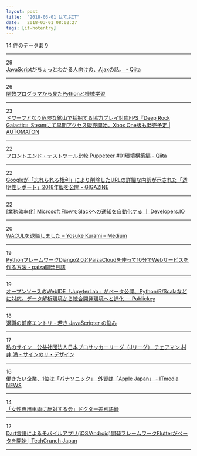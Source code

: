 ```yaml
---
layout: post
title:  "2018-03-01 はてぶIT"
date:   2018-03-01 08:02:27
tags: [it-hotentry]
---
```

14 件のデータあり

<hr><div class="row">
<div class="col-1"><span class="badge badge-pill badge-success h2">29</span></div>
<div class="col-11"><a href='https://qiita.com/otsukayuhi/items/31ee9a761ce3b978c87a' target='_blank'>JavaScriptがちょっとわかる人向けの、Ajaxの話。 - Qiita</a></div>
</div>
<hr>
<div class="row">
<div class="col-1"><span class="badge badge-pill badge-success h2">26</span></div>
<div class="col-11"><a href='https://www.slideshare.net/sakai/mlxse20180227-python' target='_blank'>関数プログラマから見たPythonと機械学習</a></div>
</div>
<hr>
<div class="row">
<div class="col-1"><span class="badge badge-pill badge-success h2">23</span></div>
<div class="col-11"><a href='http://jp.automaton.am/articles/newsjp/20180228-63750/' target='_blank'>ドワーフとなり危険な鉱山で採掘する協力プレイ対応FPS『Deep Rock Galactic』Steamにて早期アクセス販売開始。Xbox One版も発売予定 | AUTOMATON</a></div>
</div>
<hr>
<div class="row">
<div class="col-1"><span class="badge badge-pill badge-success h2">22</span></div>
<div class="col-11"><a href='https://qiita.com/creaith/items/212d5533f07f600b4f2a' target='_blank'>フロントエンド・テストツール比較 Puppeteer #01環境構築編 - Qiita</a></div>
</div>
<hr>
<div class="row">
<div class="col-1"><span class="badge badge-pill badge-success h2">22</span></div>
<div class="col-11"><a href='https://gigazine.net/news/20180228-updating-google-rtbf-transparency-report/' target='_blank'>Googleが「忘れられる権利」により削除したURLの詳細な内訳が示された「透明性レポート」2018年版を公開 - GIGAZINE</a></div>
</div>
<hr>
<div class="row">
<div class="col-1"><span class="badge badge-pill badge-success h2">22</span></div>
<div class="col-11"><a href='https://dev.classmethod.jp/etc/microsoft-flow-intro/' target='_blank'>[業務効率化] Microsoft FlowでSlackへの通知を自動化する ｜ Developers.IO</a></div>
</div>
<hr>
<div class="row">
<div class="col-1"><span class="badge badge-pill badge-success h2">20</span></div>
<div class="col-11"><a href='https://medium.com/@Quramy/a16bb334f55f' target='_blank'>WACULを退職しました – Yosuke Kurami – Medium</a></div>
</div>
<hr>
<div class="row">
<div class="col-1"><span class="badge badge-pill badge-success h2">19</span></div>
<div class="col-11"><a href='http://paiza.hatenablog.com/entry/2018/02/28/paizacloud_django' target='_blank'>PythonフレームワークDjango2.0とPaizaCloudを使って10分でWebサービスを作る方法 - paiza開発日誌</a></div>
</div>
<hr>
<div class="row">
<div class="col-1"><span class="badge badge-pill badge-success h2">19</span></div>
<div class="col-11"><a href='http://www.publickey1.jp/blog/18/webidejupyterlabpythonrscala.html' target='_blank'>オープンソースのWebIDE「JupyterLab」がベータ公開、Python/R/Scalaなどに対応。データ解析環境から統合開発環境へと進化 － Publickey</a></div>
</div>
<hr>
<div class="row">
<div class="col-1"><span class="badge badge-pill badge-success h2">18</span></div>
<div class="col-11"><a href='http://orgachem.hatenablog.com/entry/2018/02/28/215437' target='_blank'>退職の前座エントリ - 若き JavaScripter の悩み</a></div>
</div>
<hr>
<div class="row">
<div class="col-1"><span class="badge badge-pill badge-success h2">17</span></div>
<div class="col-11"><a href='https://www.cloudsign.jp/media/20180228-mitsurumurai/' target='_blank'>私のサイン　公益社団法人日本プロサッカーリーグ（Jリーグ） チェアマン 村井 満 - サインのリ・デザイン</a></div>
</div>
<hr>
<div class="row">
<div class="col-1"><span class="badge badge-pill badge-success h2">16</span></div>
<div class="col-11"><a href='http://www.itmedia.co.jp/news/articles/1802/28/news086.html' target='_blank'>働きたい企業、1位は「パナソニック」　外資は「Apple Japan」 - ITmedia NEWS</a></div>
</div>
<hr>
<div class="row">
<div class="col-1"><span class="badge badge-pill badge-success h2">14</span></div>
<div class="col-11"><a href='https://anond.hatelabo.jp/20180228205001' target='_blank'>「女性専用車両に反対する会」ドクター差別語録</a></div>
</div>
<hr>
<div class="row">
<div class="col-1"><span class="badge badge-pill badge-success h2">12</span></div>
<div class="col-11"><a href='http://jp.techcrunch.com/2018/02/28/2018-02-27-googles-flutter-ui-framework-is-now-in-beta/' target='_blank'>Dart言語によるモバイルアプリ(iOS/Android)開発フレームワークFlutterがベータを開始 | TechCrunch Japan</a></div>
</div>
<hr>
